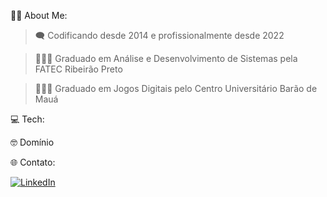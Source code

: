 :man_technologist: About Me: 

>:left_speech_bubble: Codificando desde 2014 e profissionalmente desde 2022

>👩🏻‍🎓 Graduado em Análise e Desenvolvimento de Sistemas pela FATEC Ribeirão Preto

>👩🏻‍🎓 Graduado em Jogos Digitais pelo Centro Universitário Barão de Mauá  


💻 Tech:

:nerd_face: Domínio



🌐 Contato:

<a href="https://www.linkedin.com/in/leonardo-ferreira-dev96/" rel="nofollow"><img src="https://camo.githubusercontent.com/f17ba9730c27e5f1230325b94c8b68bbf3115d32650866f6e3d0ade68201beea/68747470733a2f2f696d672e736869656c64732e696f2f62616467652f4c696e6b6564496e2d2532333030373742352e7376673f6c6f676f3d6c696e6b6564696e266c6f676f436f6c6f723d7768697465" alt="LinkedIn" data-canonical-src="https://img.shields.io/badge/LinkedIn-%230077B5.svg?logo=linkedin&amp;logoColor=white" style="max-width: 100%;"></a>
